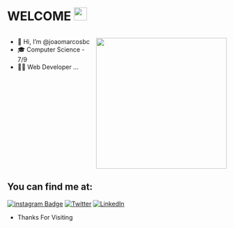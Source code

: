 # WELCOME <img src="https://raw.githubusercontent.com/kaueMarques/kaueMarques/master/hi.gif" width="30px">

<div style="display: flex; width: 100%; justify-content: space-between">
      <div>
             <ul>
		<li>👋 Hi, I’m @joaomarcosbc</li>
		<li>🎓 Computer Science - 7/9</li>
		<li>👨‍💻 Web Developer ...</li>
             </ul>
      </div>
	
<div>

<img align="right" width="300" src="https://i2.wp.com/allhtaccess.info/wp-content/uploads/2018/03/programming.gif?fit=1281%2C716&ssl=1" /> <br>

</div>


</div>

## You can find me at:

[![instagram Badge](https://img.shields.io/badge/Instagram-E4405F?style=flat-square&logo=instagram&logoColor=white)](https://www.instagram.com/joaomarcosbc/) [![Twitter](https://img.shields.io/badge/-Twitter-1DA1F2?style=flat-square&logo=twitter&logoColor=white)](https://twitter.com/joaomarcossbc) [![LinkedIn](https://img.shields.io/badge/-Linkedin-0e76a8?style=flat-square&logo=Linkedin&logoColor=white)](https://www.linkedin.com/in/jo%C3%A3o-marcos-cerqueira-a082801b9/)

- Thanks For Visiting




<!---
joaomarcosbc/joaomarcosbc is a ✨ special ✨ repository because its `README.md` (this file) appears on your GitHub profile.
You can click the Preview link to take a look at your changes.
--->

